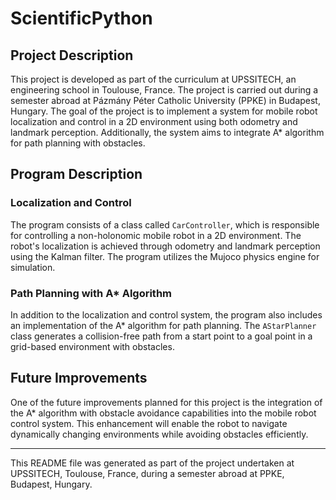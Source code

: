 # ScientificPython

## Project Description

This project is developed as part of the curriculum at UPSSITECH, an engineering school in Toulouse, France. The project is carried out during a semester abroad at Pázmány Péter Catholic University (PPKE) in Budapest, Hungary. The goal of the project is to implement a system for mobile robot localization and control in a 2D environment using both odometry and landmark perception. Additionally, the system aims to integrate A* algorithm for path planning with obstacles.

## Program Description

### Localization and Control
The program consists of a class called `CarController`, which is responsible for controlling a non-holonomic mobile robot in a 2D environment. The robot's localization is achieved through odometry and landmark perception using the Kalman filter. The program utilizes the Mujoco physics engine for simulation.

### Path Planning with A* Algorithm
In addition to the localization and control system, the program also includes an implementation of the A* algorithm for path planning. The `AStarPlanner` class generates a collision-free path from a start point to a goal point in a grid-based environment with obstacles.

## Future Improvements
One of the future improvements planned for this project is the integration of the A* algorithm with obstacle avoidance capabilities into the mobile robot control system. This enhancement will enable the robot to navigate dynamically changing environments while avoiding obstacles efficiently.

---
This README file was generated as part of the project undertaken at UPSSITECH, Toulouse, France, during a semester abroad at PPKE, Budapest, Hungary.
